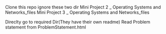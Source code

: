 Clone this repo 
ignore these two dir 
Mini Project 2 _ Operating Systems and Networks_files
Mini Project 3 _ Operating Systems and Networks_files

Direclty go to required Dir(They have their own readme)
Read Problem statement from ProblemStatement.html

